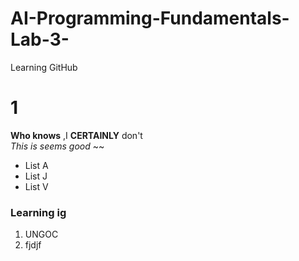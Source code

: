 # AI-Programming-Fundamentals-Lab-3-
Learning GitHub
# 1
**Who knows** ,I **CERTAINLY** don't 
<br/>
_This is seems good_
~~
<br/>
- List A
- List J
- List V
### Learning ig
1. UNGOC
2. fjdjf
